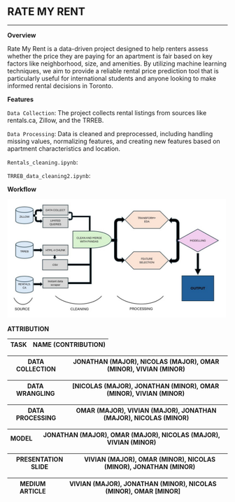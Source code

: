 **<h1 style="font-size: 24px;">RATE MY RENT</h1>**<hr>

**Overview**

Rate My Rent is a data-driven project designed to help renters assess whether the price they are paying for an apartment is fair based on key factors like neighborhood, size, and amenities. By utilizing machine learning techniques, we aim to provide a reliable rental price prediction tool that is particularly useful for international students and anyone looking to make informed rental decisions in Toronto.

**Features**

`Data Collection`: The project collects rental listings from sources like rentals.ca, Zillow, and the TRREB.

`Data Processing`: Data is cleaned and preprocessed, including handling missing values, normalizing features, and creating new features based on apartment characteristics and location.

`Rentals_cleaning.ipynb`: 

`TRREB_data_cleaning2.ipynb`: 

**Workflow**

 <img src="https://github.com/Positiveproton9/CME538projectTeam10/blob/main/Rent%20Data/DATA%20UNNDER.jpg" alt="Overview of Rate my rent project's pipeline" width="500">
 
 **ATTRIBUTION**
 
 |**TASK** | **NAME (CONTRIBUTION)**|
 |----------|-----------------------|
 
 | DATA COLLECTION | JONATHAN (MAJOR), NICOLAS (MAJOR), OMAR (MINOR), VIVIAN (MINOR) |
 |----------|-----------------------|
 
 | DATA WRANGLING | [NICOLAS (MAJOR), JONATHAN (MINOR), OMAR (MINOR), VIVIAN (MINOR) |
 |-----------------|------------------------|

| DATA PROCESSING | OMAR (MAJOR), VIVIAN (MAJOR), JONATHAN (MAJOR), NICOLAS (MINOR) |
 |-----------------|------------------------|
 
 | MODEL | JONATHAN (MAJOR), OMAR (MAJOR), NICOLAS (MAJOR), VIVIAN (MINOR) |
 |-----------------|------------------------|
 
 | PRESENTATION SLIDE | VIVIAN (MAJOR), OMAR (MINOR), NICOLAS (MINOR), JONATHAN (MINOR) |
 |---------------|------------------|

 | MEDIUM ARTICLE | VIVIAN (MAJOR), JONATHAN (MINOR), NICOLAS (MINOR), OMAR [MINOR] |
 |---------------|------------------|
 
 
 
